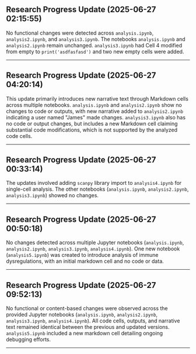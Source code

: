 ## Research Progress Update (2025-06-27 02:15:55)

No functional changes were detected across `analysis.ipynb`, `analysis2.ipynb`, and `analysis3.ipynb`. The notebooks `analysis.ipynb` and `analysis2.ipynb` remain unchanged. `analysis3.ipynb` had Cell 4 modified from empty to `print('asdfasfasd')` and two new empty cells were added.

---

## Research Progress Update (2025-06-27 04:20:14)

This update primarily introduces new narrative text through Markdown cells across multiple notebooks. `analysis.ipynb` and `analysis2.ipynb` show no changes to code or outputs, with new narrative added to `analysis2.ipynb` indicating a user named "James" made changes. `analysis3.ipynb` also has no code or output changes, but includes a new Markdown cell claiming substantial code modifications, which is not supported by the analyzed code cells.

---

## Research Progress Update (2025-06-27 00:33:14)

The updates involved adding `scanpy` library import to `analysis4.ipynb` for single-cell analysis. The other notebooks (`analysis.ipynb`, `analysis2.ipynb`, `analysis3.ipynb`) showed no changes.

---

## Research Progress Update (2025-06-27 00:50:18)

No changes detected across multiple Jupyter notebooks (`analysis.ipynb`, `analysis2.ipynb`, `analysis3.ipynb`, `analysis4.ipynb`). One new notebook (`analysis5.ipynb`) was created to introduce analysis of immune dysregulations, with an initial markdown cell and no code or data.

---

## Research Progress Update (2025-06-27 09:52:13)

No functional or content-based changes were observed across the provided Jupyter notebooks (`analysis.ipynb`, `analysis2.ipynb`, `analysis3.ipynb`, `analysis4.ipynb`). All code cells, outputs, and narrative text remained identical between the previous and updated versions. `analysis5.ipynb` included a new markdown cell detailing ongoing debugging efforts.

---

